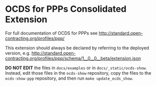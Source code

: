 # OCDS for PPPs Consolidated Extension

For full documentation of OCDS for PPPs see http://standard.open-contracting.org/profiles/ppp/

This extension should always be declared by referring to the deployed version, e.g. http://standard.open-contracting.org/profiles/ppp/schema/1__0__0__beta/extension.json

**DO NOT EDIT** the files in `docs/examples` or in `docs/_static/ocds-show`. Instead, edit those files in the `ocds-show` repository, copy the files to the `ocds-show-ppp` repository, and then run `make update_ocds_show`.
